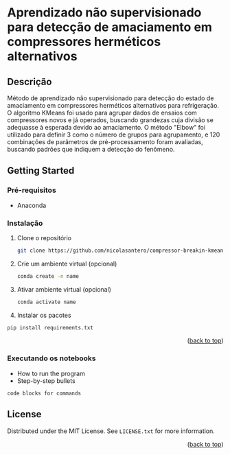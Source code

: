 # Aprendizado não supervisionado para detecção de amaciamento em compressores herméticos alternativos



## Descrição

Método de aprendizado não supervisionado para detecção do estado de amaciamento em compressores herméticos alternativos para refrigeração. O algoritmo KMeans foi usado para agrupar dados de ensaios com compressores novos e já operados, buscando grandezas cuja divisão se adequasse à esperada devido ao amaciamento. O método "Elbow" foi utilizado para definir 3 como o número de grupos para agrupamento, e 120 combinações de parâmetros de pré-processamento foram avaliadas, buscando padrões que indiquem a detecção do fenômeno.

## Getting Started

### Pré-requisitos

* Anaconda



### Instalação

1. Clone o repositório
   ```sh
   git clone https://github.com/nicolasantero/compressor-breakin-kmeans-clustering.git
   ```
2. Crie um ambiente virtual (opcional)
   ```sh
   conda create -n name
   ```
3. Ativar ambiente virtual (opcional) 
   ```sh
   conda activate name
   ```
 4. Instalar os pacotes
   ```sh
   pip install requirements.txt
   ```
   
<p align="right">(<a href="#top">back to top</a>)</p>

### Executando os notebooks

* How to run the program
* Step-by-step bullets
```
code blocks for commands
```

<!-- LICENSE -->
## License

Distributed under the MIT License. See `LICENSE.txt` for more information.

<p align="right">(<a href="#top">back to top</a>)</p>

